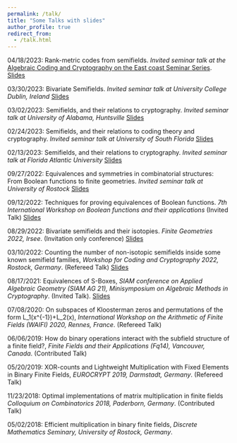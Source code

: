 ```yaml
---
permalink: /talk/
title: "Some Talks with slides"
author_profile: true
redirect_from: 
  - /talk.html
---
```


04/18/2023: Rank-metric codes from semifields. *Invited seminar talk at the* [Algebraic Coding and Cryptography
on the East coast
Seminar Series](https://sites.google.com/view/access-seminar). [Slides](https://lkoelsch.github.io/files/slides_access.pdf)

03/30/2023: Bivariate Semifields. *Invited seminar talk at University College Dublin, Ireland* [Slides](https://lkoelsch.github.io/files/slides_dublin.pdf)

03/02/2023: Semifields, and their relations to cryptography. *Invited seminar talk at University of Alabama, Huntsville* [Slides](https://lkoelsch.github.io/files/slides-alabama.pdf)

02/24/2023: Semifields, and their relations to coding theory and cryptography. *Invited seminar talk at University of South Florida* [Slides](https://lkoelsch.github.io/files/slides-usf.pdf)

02/13/2023: Semifields, and their relations to cryptography. *Invited seminar talk at Florida Atlantic University* [Slides](https://lkoelsch.github.io/files/slides-boca.pdf)

09/27/2022: Equivalences and symmetries in combinatorial structures: From Boolean functions to finite geometries. *Invited seminar talk at University of Rostock* [Slides](https://lkoelsch.github.io/files/slides-rostock.pdf)

09/12/2022: Techniques for proving equivalences of Boolean functions. *7th International Workshop on Boolean functions and their applications* (Invited Talk) [Slides](https://lkoelsch.github.io/files/slides-bfa.pdf)

08/29/2022: Bivariate semifields and their isotopies. *Finite Geometries 2022, Irsee*. (Invitation only conference) [Slides](https://lkoelsch.github.io/files/slides-irsee.pdf)

03/10/2022: Counting the number of non-isotopic semifields inside some known semifield families, *Workshop for Coding and Cryptography 2022, Rostock, Germany*. (Refereed Talk) [Slides](https://lkoelsch.github.io/files/slides_wcc.pdf)

08/17/2021: Equivalences of S-Boxes, *SIAM conference on Applied Algebraic Geometry (SIAM AG 21), Minisymposium on Algebraic Methods in Cryptography*. (Invited Talk). [Slides](https://lkoelsch.github.io/files/slides_siam.pdf)

07/08/2020: On subspaces of Kloosterman zeros and permutations of the form L_1(x^{-1})+L_2(x), *International Workshop on the Arithmetic of Finite Fields (WAIFI) 2020, Rennes, France*. (Refereed Talk)

06/06/2019: How do binary operations interact with the subfield structure of a finite field?, *Finite Fields and their Applications (Fq14), Vancouver, Canada*. (Contributed Talk)

05/20/2019: XOR-counts and Lightweight Multiplication with Fixed Elements in Binary Finite Fields, *EUROCRYPT 2019, Darmstadt, Germany*. (Refereed Talk)

11/23/2018: Optimal implementations of matrix multiplication in finite fields *Colloquium on Combinatorics 2018, Paderborn, Germany*. (Contributed Talk)

05/02/2018: Efficient multiplication in binary finite fields, *Discrete Mathematics Seminary, University of Rostock, Germany*.

